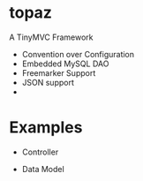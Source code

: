 # topaz

A TinyMVC Framework

- Convention over Configuration
- Embedded MySQL DAO
- Freemarker Support
- JSON support
- 
# Examples

- Controller

- Data Model
